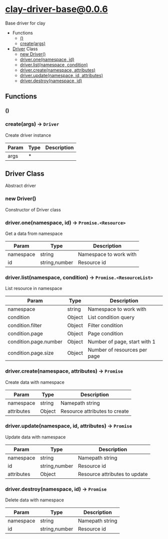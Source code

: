 # clay-driver-base@0.0.6

Base driver for clay

+ Functions
  + [()](#clay-driver-base-function-undefined)
  + [create(args)](#clay-driver-base-function-create)
+ [Driver](clay-driver-base-classes) Class
  + [new Driver()](#clay-driver-base-classes-driver-constructor)
  + [driver.one(namespace, id)](#clay-driver-base-classes-driver-one)
  + [driver.list(namespace, condition)](#clay-driver-base-classes-driver-list)
  + [driver.create(namespace, attributes)](#clay-driver-base-classes-driver-create)
  + [driver.update(namespace, id, attributes)](#clay-driver-base-classes-driver-update)
  + [driver.destroy(namespace, id)](#clay-driver-base-classes-driver-destroy)

## Functions

<a class='md-heading-link' name="clay-driver-base-function-undefined" ></a>

### ()


<a class='md-heading-link' name="clay-driver-base-function-create" ></a>

### create(args) -> `Driver`

Create driver instance

| Param | Type | Description |
| ----- | --- | -------- |
| args | * |  |



<a class='md-heading-link' name="clay-driver-base-classes"></a>

## Driver Class

Abstract driver


<a class='md-heading-link' name="clay-driver-base-classes-driver-constructor" ></a>

### new Driver()

Constructor of Driver class



<a class='md-heading-link' name="clay-driver-base-classes-driver-one" ></a>

### driver.one(namespace, id) -> `Promise.<Resource>`

Get a data from namespace

| Param | Type | Description |
| ----- | --- | -------- |
| namespace | string | Namespace to work with |
| id | string,number | Resource id |


<a class='md-heading-link' name="clay-driver-base-classes-driver-list" ></a>

### driver.list(namespace, condition) -> `Promise.<ResourceList>`

List resource in namespace

| Param | Type | Description |
| ----- | --- | -------- |
| namespace | string | Namespace to work with |
| condition | Object | List condition query |
| condition.filter | Object | Filter condition |
| condition.page | Object | Page condition |
| condition.page.number | Object | Number of page, start with 1 |
| condition.page.size | Object | Number of resources per page |


<a class='md-heading-link' name="clay-driver-base-classes-driver-create" ></a>

### driver.create(namespace, attributes) -> `Promise`

Create data with namespace

| Param | Type | Description |
| ----- | --- | -------- |
| namespace | string | Namepath string |
| attributes | Object | Resource attributes to create |


<a class='md-heading-link' name="clay-driver-base-classes-driver-update" ></a>

### driver.update(namespace, id, attributes) -> `Promise`

Update data with namespace

| Param | Type | Description |
| ----- | --- | -------- |
| namespace | string | Namepath string |
| id | string,number | Resource id |
| attributes | Object | Resource attributes to update |


<a class='md-heading-link' name="clay-driver-base-classes-driver-destroy" ></a>

### driver.destroy(namespace, id) -> `Promise`

Delete data with namespace

| Param | Type | Description |
| ----- | --- | -------- |
| namespace | string | Namepath string |
| id | string,number | Resource id |




